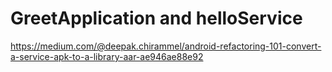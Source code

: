 # GreetApplication and helloService

https://medium.com/@deepak.chirammel/android-refactoring-101-convert-a-service-apk-to-a-library-aar-ae946ae88e92 
